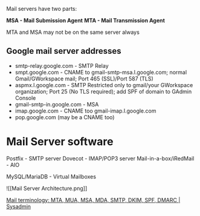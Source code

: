 Mail servers have two parts:

**MSA - Mail Submission Agent**
**MTA - Mail Transmission Agent**

MTA and MSA may not be on the same server always

## Google mail server addresses

* smtp-relay.google.com - SMTP Relay
* smpt.google.com - CNAME to gmail-smtp-msa.l.google.com; normal Gmail/GWorkspace mail; Port 465 (SSL)/Port 587 (TLS)
* aspmx.l.google.com - SMTP Restricted only to gmail/your GWorkspace organization; Port 25 (No TLS required); add SPF of domain to GAdmin Console
* gmail-smtp-in.google.com - MSA
* imap.google.com - CNAME too gmail-imap.l.google.com
* pop.google.com (may be a CNAME too)

# Mail Server software
Postfix - SMTP server
Dovecot - IMAP/POP3 server
Mail-in-a-box/iRedMail - AIO

MySQL/MariaDB - Virtual Mailboxes

![[Mail Server Architecture.png]]

[Mail terminology: MTA, MUA, MSA, MDA, SMTP, DKIM, SPF, DMARC | Sysadmin](https://afreshcloud.com/sysadmin/mail-terminology-mta-mua-msa-mda-smtp-dkim-spf-dmarc)